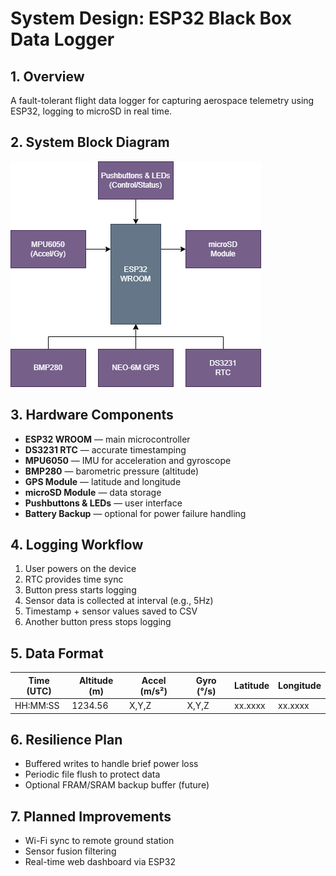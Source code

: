 # System Design: ESP32 Black Box Data Logger

## 1. Overview
A fault-tolerant flight data logger for capturing aerospace telemetry using ESP32, logging to microSD in real time.

## 2. System Block Diagram
![System Block Diagram](../images/ESP32%20Blackbox%20Datalogger.drawio.png)

## 3. Hardware Components
- **ESP32 WROOM** — main microcontroller
- **DS3231 RTC** — accurate timestamping
- **MPU6050** — IMU for acceleration and gyroscope
- **BMP280** — barometric pressure (altitude)
- **GPS Module** — latitude and longitude
- **microSD Module** — data storage
- **Pushbuttons & LEDs** — user interface
- **Battery Backup** — optional for power failure handling

## 4. Logging Workflow
1. User powers on the device
2. RTC provides time sync
3. Button press starts logging
4. Sensor data is collected at interval (e.g., 5Hz)
5. Timestamp + sensor values saved to CSV
6. Another button press stops logging

## 5. Data Format
| Time (UTC) | Altitude (m) | Accel (m/s²) | Gyro (°/s) | Latitude | Longitude |
|------------|--------------|--------------|------------|----------|-----------|
| HH:MM:SS   | 1234.56      | X,Y,Z        | X,Y,Z      | xx.xxxx  | xx.xxxx   |

## 6. Resilience Plan
- Buffered writes to handle brief power loss
- Periodic file flush to protect data
- Optional FRAM/SRAM backup buffer (future)

## 7. Planned Improvements
- Wi-Fi sync to remote ground station
- Sensor fusion filtering
- Real-time web dashboard via ESP32
